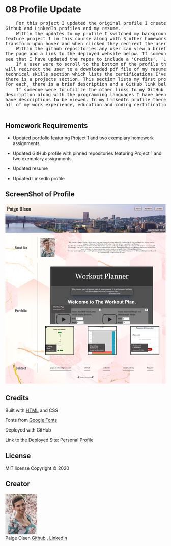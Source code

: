 # 08 Profile Update

<pre>
	For this project I updated the original profile I created a couple weeks ago along with updating my 
Github and LinkedIn profiles and my resume.
	Within the updates to my profile I switched my background photo and adjusted the work's sections to 
feature project 1 in this course along with 3 other homework assignments. For the work features the photos 
transform upon hover and when clicked they redirect the user to the github repositories. 
	Within the github repositories any user can view a brief description of the project to the right of 
the page and a link to the deployed website below. If someone scrolls through the ReadMe's they will also 
see that I have updated the repos to include a 'Credits', 'License' and 'Creator' section at the bottom. 
	If a user were to scroll to the bottom of the profile they can find a buttom called 'Resume' which 
will redirect the user to a downloaded pdf file of my resume. For the updates to my resume I added a 
technical skills section which lists the certifications I've completed through Codecademy and below that 
there is a projects section. This section lists my first project in this program along with 2 homeworks. 
For each, there is a brief description and a GitHub link below.
	If someone were to utilize the other links to my GitHub profile they will see a brief personal 
description along with the programming languages I have been learning and 6 pinned projects that each 
have descriptions to be viewed. In my LinkedIn profile there is a filled in 'About' section along with 
all of my work experience, education and coding certifications through CodeCademy. 

</pre>

## Homework Requirements

* Updated portfolio featuring Project 1 and two exemplary homework assignments.

* Updated GitHub profile with pinned repositories featuring Project 1 and two exemplary assignments.

* Updated resume

* Updated LinkedIn profile

## ScreenShot of Profile

<img src='./Assets/images/profile_SS.png'>

## Credits
Built with [HTML](https://html.spec.whatwg.org/) and CSS

Fonts from [Google Fonts](https://fonts.google.com/)

Deployed with GitHub

Link to the Deployed Site: [Personal Profile](polsen-92.github.io/portfolio_2/)

## License

MIT license 
Copyright © 2020

## Creator

<img src="./Assets/images/cover_photo.jpg" width="100px"> <br>
Paige Olsen
[Github](https://github.com/POlsen-92) ,
[LinkedIn](https://www.linkedin.com/in/paige-olsen-2aba9685/)